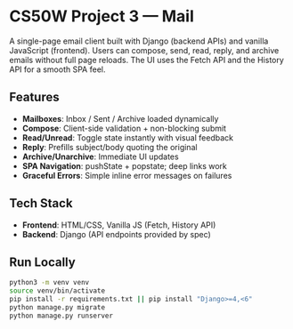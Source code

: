 # CS50W Project 3 — Mail

A single-page email client built with Django (backend APIs) and vanilla JavaScript (frontend). Users can compose, send, read, reply, and archive emails without full page reloads. The UI uses the Fetch API and the History API for a smooth SPA feel.

## Features
- **Mailboxes**: Inbox / Sent / Archive loaded dynamically
- **Compose**: Client-side validation + non-blocking submit
- **Read/Unread**: Toggle state instantly with visual feedback
- **Reply**: Prefills subject/body quoting the original
- **Archive/Unarchive**: Immediate UI updates
- **SPA Navigation**: pushState + popstate; deep links work
- **Graceful Errors**: Simple inline error messages on failures

## Tech Stack
- **Frontend**: HTML/CSS, Vanilla JS (Fetch, History API)
- **Backend**: Django (API endpoints provided by spec)

## Run Locally
```bash
python3 -m venv venv
source venv/bin/activate
pip install -r requirements.txt || pip install "Django>=4,<6"
python manage.py migrate
python manage.py runserver
